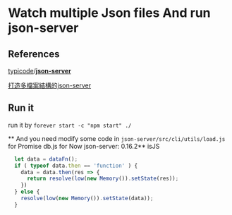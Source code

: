 # Watch multiple Json files And run json-server

## References
[typicode](https://github.com/typicode)/**[json-server](https://github.com/typicode/json-server)**

[打造多檔案結構的json-server](https://billyyyyy3320.com/zh/2019/07/21/create-json-server-with-multiple-files/)

## Run it
run it by `forever start -c "npm start" ./`

** And you need modify some code in `json-server/src/cli/utils/load.js` for Promise db.js for Now json-server:  0.16.2**
isJS
```js
  let data = dataFn();
  if ( typeof data.then == 'function' ) {
    data = data.then(res => {
      return resolve(low(new Memory()).setState(res));
    })
  } else {
    resolve(low(new Memory()).setState(data));
  }
```